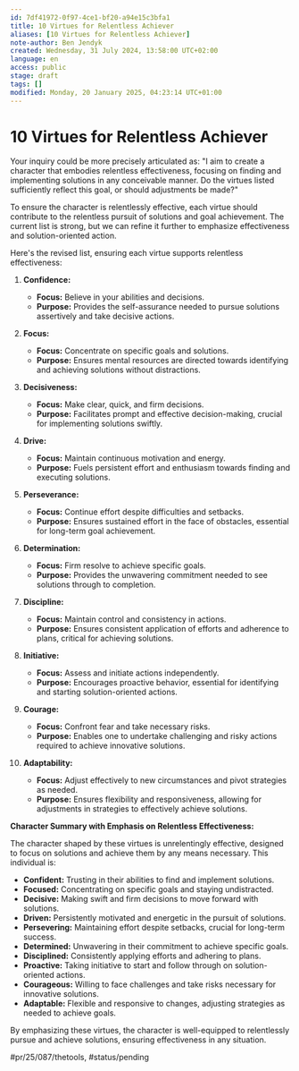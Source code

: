 ```yaml
---
id: 7df41972-0f97-4ce1-bf20-a94e15c3bfa1
title: 10 Virtues for Relentless Achiever
aliases: [10 Virtues for Relentless Achiever]
note-author: Ben Jendyk
created: Wednesday, 31 July 2024, 13:58:00 UTC+02:00
language: en
access: public
stage: draft
tags: []
modified: Monday, 20 January 2025, 04:23:14 UTC+01:00
---
```


# 10 Virtues for Relentless Achiever

Your inquiry could be more precisely articulated as: "I aim to create a character that embodies relentless effectiveness, focusing on finding and implementing solutions in any conceivable manner. Do the virtues listed sufficiently reflect this goal, or should adjustments be made?"

To ensure the character is relentlessly effective, each virtue should contribute to the relentless pursuit of solutions and goal achievement. The current list is strong, but we can refine it further to emphasize effectiveness and solution-oriented action.

Here's the revised list, ensuring each virtue supports relentless effectiveness:

1. **Confidence:**
	- **Focus:** Believe in your abilities and decisions.
	- **Purpose:** Provides the self-assurance needed to pursue solutions assertively and take decisive actions.

2. **Focus:**
	- **Focus:** Concentrate on specific goals and solutions.
	- **Purpose:** Ensures mental resources are directed towards identifying and achieving solutions without distractions.

3. **Decisiveness:**
	- **Focus:** Make clear, quick, and firm decisions.
	- **Purpose:** Facilitates prompt and effective decision-making, crucial for implementing solutions swiftly.

4. **Drive:**
	- **Focus:** Maintain continuous motivation and energy.
	- **Purpose:** Fuels persistent effort and enthusiasm towards finding and executing solutions.

5. **Perseverance:**
	- **Focus:** Continue effort despite difficulties and setbacks.
	- **Purpose:** Ensures sustained effort in the face of obstacles, essential for long-term goal achievement.

6. **Determination:**
	- **Focus:** Firm resolve to achieve specific goals.
	- **Purpose:** Provides the unwavering commitment needed to see solutions through to completion.

7. **Discipline:**
	- **Focus:** Maintain control and consistency in actions.
	- **Purpose:** Ensures consistent application of efforts and adherence to plans, critical for achieving solutions.

8. **Initiative:**
	- **Focus:** Assess and initiate actions independently.
	- **Purpose:** Encourages proactive behavior, essential for identifying and starting solution-oriented actions.

9. **Courage:**
	- **Focus:** Confront fear and take necessary risks.
	- **Purpose:** Enables one to undertake challenging and risky actions required to achieve innovative solutions.

10. **Adaptability:**
	 - **Focus:** Adjust effectively to new circumstances and pivot strategies as needed.
	 - **Purpose:** Ensures flexibility and responsiveness, allowing for adjustments in strategies to effectively achieve solutions.

**Character Summary with Emphasis on Relentless Effectiveness:**

The character shaped by these virtues is unrelentingly effective, designed to focus on solutions and achieve them by any means necessary. This individual is:

- **Confident:** Trusting in their abilities to find and implement solutions.
- **Focused:** Concentrating on specific goals and staying undistracted.
- **Decisive:** Making swift and firm decisions to move forward with solutions.
- **Driven:** Persistently motivated and energetic in the pursuit of solutions.
- **Persevering:** Maintaining effort despite setbacks, crucial for long-term success.
- **Determined:** Unwavering in their commitment to achieve specific goals.
- **Disciplined:** Consistently applying efforts and adhering to plans.
- **Proactive:** Taking initiative to start and follow through on solution-oriented actions.
- **Courageous:** Willing to face challenges and take risks necessary for innovative solutions.
- **Adaptable:** Flexible and responsive to changes, adjusting strategies as needed to achieve goals.

By emphasizing these virtues, the character is well-equipped to relentlessly pursue and achieve solutions, ensuring effectiveness in any situation.


#pr/25/087/thetools, #status/pending